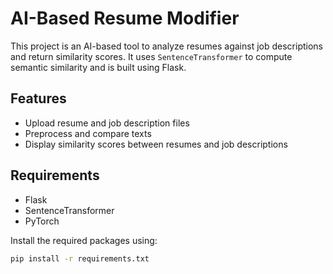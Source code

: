 # AI-Based Resume Modifier

This project is an AI-based tool to analyze resumes against job descriptions and return similarity scores. It uses `SentenceTransformer` to compute semantic similarity and is built using Flask.

## Features

- Upload resume and job description files
- Preprocess and compare texts
- Display similarity scores between resumes and job descriptions

## Requirements

- Flask
- SentenceTransformer
- PyTorch

Install the required packages using:

```bash
pip install -r requirements.txt
